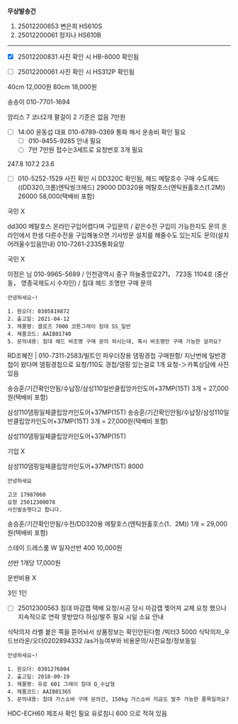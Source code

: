 **무상발송건**
1. 25012200653 변은희 HS610S
2. 25012200061 정지나 HS610B

---

- [x] 25012200831 사진 확인 시 HB-6000 확인됨
- [ ] 25012200061 사진 확인 시 HS312P 확인됨



40cm 12,000원
80cm 18,000원

송송이
010-7701-1694


암리스 7 코너2개 팔걸이 2
기준은 없음
7만원

- [ ] 14:00 윤동섭 대표 010-6789-0369 통화 해서 운송비 확인 필요
  - [ ] 010-9455-9285 안내 필요
  - [ ] 7만 7만원 접수는3세트로 요청번호 3개 필요

247.8
107.2
23.6


- [ ] 010-5252-1529 사진 확인 시 DD320C 확인됨, 헤드 메탈호수 구매
수도헤드((DD320,크롬)엔틱씽크헤드) 29000
DD320용 메탈호스(엔틱원홀호스(1.2M)) 26000
58,000(택배비 포함)

국민
X 

dd300 메탈호스 온라인구입어렵다며 구입문의 / 같은수전 구입이 가능한지도 문의  온라인에서 한샘 다른수전을 구입해놓으면 기사방문 설치를 해줄수도 있는지도 문의(설치어려울수있음안내)  010-7261-2335통화요망

국민
X




이정은 님  010-9965-5689  / 인천광역시 중구 하늘중앙로271， 723동 1104호 (중산동， 영종국제도시 수자인) / 침대 헤드 조명만 구매 문의



```
안녕하세요~!

1. 원오더: 0305819872
2. 출고일: 2021-04-12
3. 제품명: 클로즈 7000 코튼그레이 침대 SS_일반
4. 제품코드: AAIB01740
5. 문의내용: 침대 헤드 바조명 구매 문의 하시는데, 혹시 바조명만 구매 가능한 걸까요?
```



RD조혜진 |  010-7311-2583/빌트인 파우더장용 댐핑경첩 구매원함/ 지난번에 일반경첩이 왔다며 뎀핑경첩으로 요청/110도 경첩/댐핑 있는걸로 1개 요청-＞카톡상담에 사진있음



송승훈/기간확인안됨/수납장/삼성110일반클립앙카인도어+37MP(15T) 3개 = 27,000원(택배비 포함)

삼성110댐핑일체클립앙카인도어+37MP(15T)
송승훈/기간확인안됨/수납장/삼성110일반클립앙카인도어+37MP(15T) 3개 = 27,000원(택배비 포함)


삼성110댐핑일체클립앙카인도어+37MP(15T)

기업 X

삼성110댐핑일체클립앙카인도어+37MP(15T)
8000


```
안녕하세요

고코 17987060
요청 25012300078
사진발송햇다고 합니다.
```

송승훈/기간확인안됨/수전/DD320용 메탈호스(엔틱원홀호스(1．2M)) 1개 = 29,000원(택배비 포함)


스테이 드레스룸 W 일자선반 400 10,000원

선반 1개당 17,000원

운반비용 X


3인 1인

- [ ] 25012300563
침대 마감캡 택배 요청/시공 당시 마감캡 찢어져 교체 요청 했으나 지속적으로 연락 못받았다 하심/발주 필요 시일 소요 안내




식탁의자 라벨 붙은 쪽을 뜯어놔서 상품정보는 확인안된다함 /빅터3 5000 식탁의자_우드브라운/오더0202894332 /as가능여부와 비용문의/사진요청/정보동일

```
안녕하세요~!

1. 원오더: 0301276804
2. 출고일: 2018-09-19
3. 제품명: 유로 601 그레이 침대 Q_수납형
4. 제품코드: AAIB01365
5. 문의내용: 침대 가스쇼바 구매 문의건, 150kg 가스쇼바 지금도 발주 가능한 품목일까요?
```


HDC-ECH60 제조사 확인 필요 유로침니 600 으로 적혀 있음